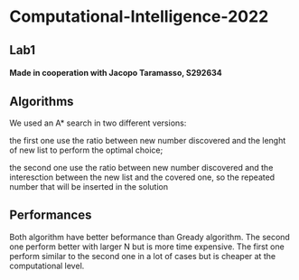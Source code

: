 # Computational-Intelligence-2022

## Lab1

#### Made in cooperation with Jacopo Taramasso, S292634

## Algorithms

We used an A* search in two different versions:

the first one use the ratio between new number discovered and the lenght of new list to perform the optimal choice;

the second one use the ratio between new number discovered and the interesction between the new list and the covered one, so the repeated number that will be inserted in the solution


## Performances

Both algorithm have better beformance than Gready algorithm.
The second one perform better with larger N but is more time expensive.
The first one perform similar to the second one in a lot of cases but is cheaper at the computational level.